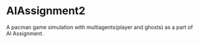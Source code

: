 # AIAssignment2
A pacman game simulation with multiagents(player and ghosts) as a part of AI Assignment.
